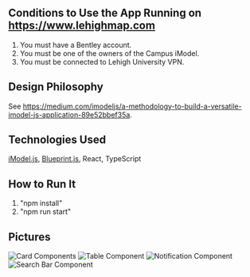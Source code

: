 ## Conditions to Use the App Running on https://www.lehighmap.com
1. You must have a Bentley account.
2. You must be one of the owners of the Campus iModel. 
3. You must be connected to Lehigh University VPN.

## Design Philosophy 
See https://medium.com/imodeljs/a-methodology-to-build-a-versatile-imodel-js-application-89e52bbef35a.

## Technologies Used
[iModel.js](https://www.imodeljs.org/), [Blueprint.js](https://blueprintjs.com/docs/), React, TypeScript

## How to Run It
1. "npm install"
2. "npm run start"

## Pictures
![Card Components](https://github.com/zachzhu2016/lumap/blob/master/images/screenshot1.png)
![Table Component](https://github.com/zachzhu2016/lumap/blob/master/images/screenshot2.png)
![Notification Component](https://github.com/zachzhu2016/lumap/blob/master/images/screenshot3.png)
![Search Bar Component](https://github.com/zachzhu2016/lumap/blob/master/images/screenshot4.png)



